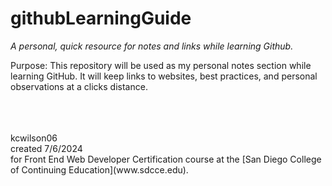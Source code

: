 # githubLearningGuide

*A personal, quick resource for notes and links while learning Github.*


Purpose: This repository will be used as my personal notes section while learning GitHub.
It will keep links to websites, best practices, and personal observations at a clicks distance.



<br/>
<br/>
<br/>
kcwilson06 <br/> 
created 7/6/2024  <br/>
for Front End Web Developer Certification course at the [San Diego College of Continuing Education](www.sdcce.edu).

